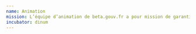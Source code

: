 ```yaml
---
name: Animation
mission: L’équipe d’animation de beta.gouv.fr a pour mission de garantir que les opérations du programme se passent correctement, de faire grandir le programme beta.gouv.fr et de diffuser l'approche dans l'ensemble des ministères. Cette équipe fait partie de la mission BETA de la Direction interministérielle du numérique (DINUM), mais interagit avec l'ensemble des administrations publiques membres du réseau.
incubator: dinum
---
```

